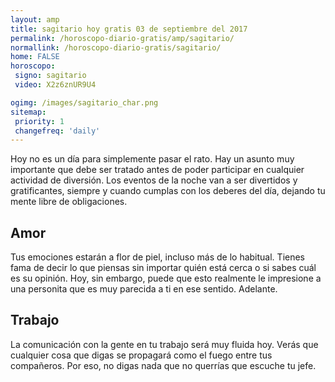 ```yaml
---
layout: amp
title: sagitario hoy gratis 03 de septiembre del 2017 
permalink: /horoscopo-diario-gratis/amp/sagitario/
normallink: /horoscopo-diario-gratis/sagitario/
home: FALSE
horoscopo:
 signo: sagitario
 video: X2z6znUR9U4

ogimg: /images/sagitario_char.png
sitemap:
 priority: 1
 changefreq: 'daily'
---
```



Hoy no es un día para simplemente pasar el rato. Hay un asunto muy importante que debe ser tratado antes de poder participar en cualquier actividad de diversión. Los eventos de la noche van a ser divertidos y gratificantes, siempre y cuando cumplas con los deberes del día, dejando tu mente libre de obligaciones.

## Amor

Tus emociones estarán a flor de piel, incluso más de lo habitual. Tienes fama de decir lo que piensas sin importar quién está cerca o si sabes cuál es su opinión. Hoy, sin embargo, puede que esto realmente le impresione a una personita que es muy parecida a ti en ese sentido. Adelante.

## Trabajo

La comunicación con la gente en tu trabajo será muy fluida hoy. Verás que cualquier cosa que digas se propagará como el fuego entre tus compañeros. Por eso, no digas nada que no querrías que escuche tu jefe.